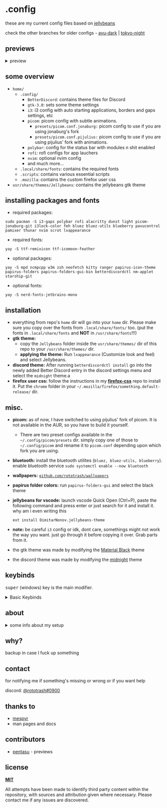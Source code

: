 <h1>.config</h1>

these are my current config files based on [jellybeans](https://github.com/nanotech/jellybeans.vim) 

check the other branches for older configs -
[ayu-dark](https://github.com/rototrash/dotfiles/tree/ayu-dark) | [tokyo-night](https://github.com/rototrash/dotfiles/tree/tokyo-night) 

## previews

<details>
<summary>preview</summary>
<br><img src="https://cdn.discordapp.com/attachments/635625917623828520/971811462932750356/05-05-22_1651767892.png?size=4096" width="1920"><br>
more coming soon™
</details>

## some overview
- `home/`
    - `.config/`
        - `BetterDiscord`: contains theme files for Discord
        - `gtk-3.0`: sets some theme settings
        - `i3`: i3 config with auto starting applications, borders and gaps settings, etc
        - `picom`: picom config with subtle animations.
          - `presets/picom.conf.jonaburg:` picom config to use if you are using jonaburg's fork
          - `presets/picom.conf.pijulius:` picom config to use if you are using pijulius' fork with animations.
        - `polybar`: config for the status bar with modules n shit enabled
        - `rofi`: rofi configs for app lauchers
        - `nvim`: optional nvim config
        - and much more...
    - `.local/share/fonts`: contains the required fonts
    - `.scripts`: contains various essential scripts
    - `.mozilla`: contains the custom firefox user css
- `usr/share/themes/Jellybeans`: contains the jellybeans gtk theme

## installing packages and fonts
- required packages:
```shell
sudo pacman -S i3-gaps polybar rofi alacritty dunst light picom-jonaburg-git i3lock-color feh bluez bluez-utils blueberry pavucontrol pamixer thunar nvim scrot lxappearance
```
- required fonts:
```shell
yay -S ttf-remixicon ttf-icomoon-feather
```
- optional packages: 
```shell
yay -S mpd ncmpcpp w3m zsh neofetch kitty ranger papirus-icon-theme papirus-folders papirus-folders-gui-bin betterdiscordctl nm-applet starship-git 
```
- optional fonts:
```shell
yay -S nerd-fonts-jetbrains-mono
```

## installation
- everything from repo's `home` dir will go into your `home` dir. Please make sure you copy over the fonts from `.local/share/fonts/` too. (put the fonts in `.local/share/fonts` and **NOT** in `/usr/share/fonts`!!!)
- **gtk theme:** 
    - copy the `Jellybeans` folder inside the `usr/share/themes/` dir of this repo to your `/usr/share/themes/` dir.
    - **applying the theme:** Run `lxappearance` (Customize look and feel) and select Jellybeans.
- **discord theme:** After running `betterdiscordctl install` go into the newly added Better Discord entry in the discord settings menu and select the `midnight` theme.a
- **firefox user css:** follow the instructions in my [**firefox-css**](https://github.com/rototrash/firefox-css) repo to install it. Put the `chrome` folder in your `~/.mozilla/firefox/something.default-release/` dir.

## misc. 
- **picom:** as of now, I have switched to using pijulius' fork of picom. It is not available in the AUR, so you have to build it yourself.
  - There are two preset configs available in the `~/.config/picom/presets` dir. simply copy one of those to `~/.config/picom` and rename it to `picom.conf` depending upon which fork you are using.

- **bluetooth:** install the bluetooth utilites (`bluez, bluez-utils, blueberry`). enable bluetooth service `sudo systemctl enable --now bluetooth`

- **wallpapers:** [`github.com/rototrash/wallpapers`](https://github.com/rototrash/wallpapers)

- **papirus folder colors:** run `papirus-folders-gui` and select the black theme

- **jellybeans for vscode:** launch vscode Quick Open (Ctrl+P), paste the following command and press enter or just search for it and install it. why am i even writing this 
    ```
    ext install DimitarNonov.jellybeans-theme
    ``` 

- **note:** be careful `i3` config or idk, dont care, somethings might not work the way you want. just go through it before copying it over. Grab parts from it.

- the gtk theme was made by modifying the [Material Black](https://www.gnome-look.org/p/1316887) theme

- the discord theme was made by modifying the [midnight](https://betterdiscord.app/theme/midnight) theme

## keybinds

<kbd>super</kbd> (windows) key is the main modifier.
<details>
<summary> Basic Keybinds</summary>

| Keybind                                        | Action                                          |
| ---------------------------------------------- | ----------------------------------------------- |
| <kbd>super + enter</kbd>                       | Spawn Terminal (alacritty)                      |
| <kbd>super + shift + enter</kbd>               | Spawn Thunar                                    |
| <kbd>super + shift + f</kbd>                   | Launch rofi launcher                            |
| <kbd>super + q</kbd>                           | Close client                                    |
| <kbd>super + shift + space</kbd>               | Float active client                             |
| <kbd>super + space</kbd>                       | Switch Focus between Floating and Tiled clients |
| <kbd>super + [1-0]</kbd>                       | Change workspace                                |
| <kbd>super + shift + [1-0]</kbd>               | Move focused client to workspace                |
| <kbd>control + Alt + [arrow keys]</kbd>        | Move between active workspaces                  |
| <kbd>super + e</kbd>                           | Tiling layout                                   |
| <kbd>super + z</kbd>                           | Tabbed layout                                   |
| <kbd>super + s</kbd>                           | Stacked layout                                  |
| <kbd>super + [arrow keys]</kbd>                | Change focus by direction                       |
| <kbd>super + [hjkl]</kbd>                      | ^                                               |
| <kbd>super + shift + [arrow keys]</kbd>        | Move client by direction. (Floating and Tiled)  |
| <kbd>super + shift + [hjkl]</kbd>              | ^                                               |
| <kbd>super + control + alt +[arrow keys]</kbd> | Resize active client                            |
| <kbd>super + f</kbd>                           | Toggle fullscreen                               |
| <kbd>super + shift + r</kbd>                   | Reload i3                                       |
| <kbd>super + v</kbd>                           | Split Client Vertically                         |
| <kbd>super + b</kbd>                           | Split Client Horizontally                       |
| <kbd>super + shift + b</kbd>                   | hide/unhide polybar                             |

Go through the i3 config file for more.

</details>

## about
<details>
<summary>some info about my setup</summary>

| Thingy        | What I use           |
| ------------- | -------------------- |
| OS            | ArcoLinux            |
| WM            | i3-gaps              |
| File Manager  | Thunar               |
| Notifications | Dunst                |
| Status Bar    | Polybar              |
| Launcher      | Rofi                 |
| Shell         | zsh                  |
| Prompt        | starship             |
| Editor        | vscodium & neovim    |
| IDE           | QtCreator            |
| Icons         | Papirus Dark (Black) |
| GTK Theme     | Jellybeans           |
| DM            | SDDM                 |
| Lockscreen    | i3lock-color         |

</details>

## why?
backup in case I fuck up something

## contact
for notifying me if something's missing or wrong or if you want help

discord: [@rototrash#0900](https://discord.com/users/710151070344675418) 

## thanks to
- [mespyr](https://github.com/mespyr/)
- man pages and docs

## contributors
- [pentasu](https://github.com/pentasu) - previews

## license
[**MIT**](https://github.com/rototrash/dotfiles/blob/main/LICENSE)

All attempts have been made to identify third party content within the repository, with sources and attribution given where necessary. Please contact me if any issues are discovered.


